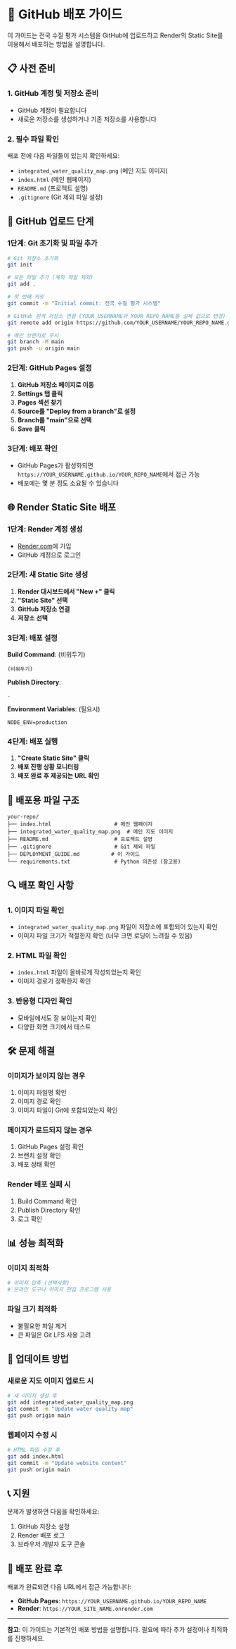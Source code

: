 # 🚀 GitHub 배포 가이드

이 가이드는 전국 수질 평가 시스템을 GitHub에 업로드하고 Render의 Static Site를 이용해서 배포하는 방법을 설명합니다.

## 📋 사전 준비

### 1. GitHub 계정 및 저장소 준비
- GitHub 계정이 필요합니다
- 새로운 저장소를 생성하거나 기존 저장소를 사용합니다

### 2. 필수 파일 확인
배포 전에 다음 파일들이 있는지 확인하세요:
- `integrated_water_quality_map.png` (메인 지도 이미지)
- `index.html` (메인 웹페이지)
- `README.md` (프로젝트 설명)
- `.gitignore` (Git 제외 파일 설정)

## 🔧 GitHub 업로드 단계

### 1단계: Git 초기화 및 파일 추가

```bash
# Git 저장소 초기화
git init

# 모든 파일 추가 (제외 파일 제외)
git add .

# 첫 번째 커밋
git commit -m "Initial commit: 전국 수질 평가 시스템"

# GitHub 원격 저장소 연결 (YOUR_USERNAME과 YOUR_REPO_NAME을 실제 값으로 변경)
git remote add origin https://github.com/YOUR_USERNAME/YOUR_REPO_NAME.git

# 메인 브랜치로 푸시
git branch -M main
git push -u origin main
```

### 2단계: GitHub Pages 설정

1. **GitHub 저장소 페이지로 이동**
2. **Settings 탭 클릭**
3. **Pages 섹션 찾기**
4. **Source를 "Deploy from a branch"로 설정**
5. **Branch를 "main"으로 선택**
6. **Save 클릭**

### 3단계: 배포 확인

- GitHub Pages가 활성화되면 `https://YOUR_USERNAME.github.io/YOUR_REPO_NAME`에서 접근 가능
- 배포에는 몇 분 정도 소요될 수 있습니다

## 🌐 Render Static Site 배포

### 1단계: Render 계정 생성
- [Render.com](https://render.com)에 가입
- GitHub 계정으로 로그인

### 2단계: 새 Static Site 생성

1. **Render 대시보드에서 "New +" 클릭**
2. **"Static Site" 선택**
3. **GitHub 저장소 연결**
4. **저장소 선택**

### 3단계: 배포 설정

**Build Command**: (비워두기)
```
(비워두기)
```

**Publish Directory**: 
```
.
```

**Environment Variables**: (필요시)
```
NODE_ENV=production
```

### 4단계: 배포 실행

1. **"Create Static Site" 클릭**
2. **배포 진행 상황 모니터링**
3. **배포 완료 후 제공되는 URL 확인**

## 📁 배포용 파일 구조

```
your-repo/
├── index.html                    # 메인 웹페이지
├── integrated_water_quality_map.png  # 메인 지도 이미지
├── README.md                     # 프로젝트 설명
├── .gitignore                    # Git 제외 파일
├── DEPLOYMENT_GUIDE.md          # 이 가이드
└── requirements.txt              # Python 의존성 (참고용)
```

## 🔍 배포 확인 사항

### 1. 이미지 파일 확인
- `integrated_water_quality_map.png` 파일이 저장소에 포함되어 있는지 확인
- 이미지 파일 크기가 적절한지 확인 (너무 크면 로딩이 느려질 수 있음)

### 2. HTML 파일 확인
- `index.html` 파일이 올바르게 작성되었는지 확인
- 이미지 경로가 정확한지 확인

### 3. 반응형 디자인 확인
- 모바일에서도 잘 보이는지 확인
- 다양한 화면 크기에서 테스트

## 🛠️ 문제 해결

### 이미지가 보이지 않는 경우
1. 이미지 파일명 확인
2. 이미지 경로 확인
3. 이미지 파일이 Git에 포함되었는지 확인

### 페이지가 로드되지 않는 경우
1. GitHub Pages 설정 확인
2. 브랜치 설정 확인
3. 배포 상태 확인

### Render 배포 실패 시
1. Build Command 확인
2. Publish Directory 확인
3. 로그 확인

## 📊 성능 최적화

### 이미지 최적화
```bash
# 이미지 압축 (선택사항)
# 온라인 도구나 이미지 편집 프로그램 사용
```

### 파일 크기 최적화
- 불필요한 파일 제거
- 큰 파일은 Git LFS 사용 고려

## 🔄 업데이트 방법

### 새로운 지도 이미지 업로드 시
```bash
# 새 이미지 생성 후
git add integrated_water_quality_map.png
git commit -m "Update water quality map"
git push origin main
```

### 웹페이지 수정 시
```bash
# HTML 파일 수정 후
git add index.html
git commit -m "Update website content"
git push origin main
```

## 📞 지원

문제가 발생하면 다음을 확인하세요:
1. GitHub 저장소 설정
2. Render 배포 로그
3. 브라우저 개발자 도구 콘솔

## 🎯 배포 완료 후

배포가 완료되면 다음 URL에서 접근 가능합니다:
- **GitHub Pages**: `https://YOUR_USERNAME.github.io/YOUR_REPO_NAME`
- **Render**: `https://YOUR_SITE_NAME.onrender.com`

---

**참고**: 이 가이드는 기본적인 배포 방법을 설명합니다. 필요에 따라 추가 설정이나 최적화를 진행하세요. 